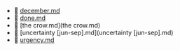 * 📄 [december.md](december.md)
* 📄 [done.md](done.md)
* 📄 [the crow.md](the crow.md)
* 📄 [uncertainty [jun-sep].md](uncertainty [jun-sep].md)
* 📄 [urgency.md](urgency.md)
